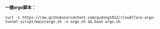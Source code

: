 #### 一键argo脚本：
```
curl -L https://raw.githubusercontent.com/gudong1012/cloudlfare-argo-tunnel-script/main/argo.sh -o argo.sh && bash argo.sh
```
